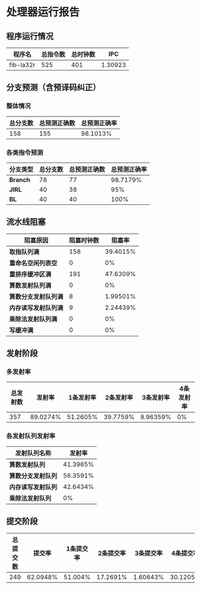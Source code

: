 # 处理器运行报告
## 程序运行情况
|程序名|总指令数|总时钟数|IPC|
|---|---|---|---|
|fib-la32r|525|401|1.30923|

## 分支预测（含预译码纠正）
### 整体情况
|总分支数|总预测正确数|总预测正确率|
|---|---|---|
|158|155|98.1013%|

### 各类指令预测
|分支类型|总分支数|总预测正确数|总预测正确率|
|---|---|---|---|
|**Branch**| 78 | 77 | 98.7179%|
|**JIRL**| 40 | 38 | 95%|
|**BL**| 40 | 40 | 100%|

## 流水线阻塞
|阻塞原因|阻塞时钟数|阻塞率|
|---|---|---|
|**取指队列满**| 158 | 39.4015%|
|**重命名空闲列表空**|0 | 0%|
|**重排序缓冲区满**|191 | 47.6309%|
|**算数发射队列满**|0 | 0%|
|**算数分支发射队列满**|8 | 1.99501%|
|**内存读写发射队列满**|9 | 2.24439%|
|**乘除法发射队列满**|0 | 0%|
|**写缓冲满**|0 | 0%|

## 发射阶段
### 多发射率
|总发射数|发射率|1条发射率|2条发射率|3条发射率|4条发射率|
|---|---|---|---|---|---|
|357|89.0274%|51.2605%|39.7759%|8.96359%|0%|

### 各发射队列发射率
|发射队列名称|发射率|
|---|---|
|**算数发射队列**|41.3965%|
|**算数分支发射队列**|56.3591%|
|**内存读写发射队列**|42.6434%|
|**乘除法发射队列**|0%|

## 提交阶段
|总提交数|提交率|1条提交率|2条提交率|3条提交率|4条提交率|
|---|---|---|---|---|---|
|249|62.0948%|51.004%|17.2691%|1.60643%|30.1205%|
